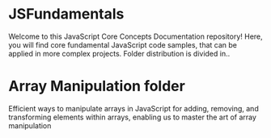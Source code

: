 # JSFundamentals

Welcome to this JavaScript Core Concepts Documentation repository! Here, you will find core fundamental JavaScript code samples, that can be applied in more complex projects. Folder distribution is divided in..

# Array Manipulation folder

Efficient ways to manipulate arrays in JavaScript for adding, removing, and transforming elements within arrays, enabling us to master the art of array manipulation





